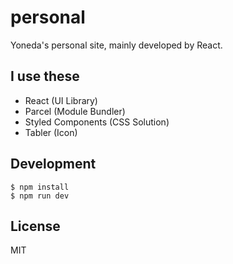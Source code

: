 # personal
Yoneda's personal site, mainly developed by React.

## I use these
* React (UI Library)
* Parcel (Module Bundler)
* Styled Components (CSS Solution)
* Tabler (Icon)

## Development
```
$ npm install
$ npm run dev
```

## License
MIT